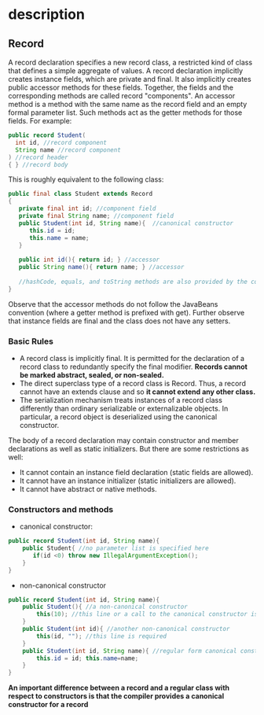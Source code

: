 # description

## Record

A record declaration specifies a new record class, a restricted kind of class that defines a simple aggregate of values. A record declaration implicitly creates instance fields, which are private and final. It also implicitly creates public accessor methods for these fields. Together, the fields and the corresponding methods are called record "components". An accessor method is a method with the same name as the record field and an empty formal parameter list. Such methods act as the getter methods for those fields. For example:

```java
public record Student(
  int id, //record component
  String name //record component
) //record header
{ } //record body
```

This is roughly equivalent to the following class:

```java
public final class Student extends Record
{
   private final int id; //component field
   private final String name; //component field
   public Student(int id, String name){  //canonical constructor
      this.id = id;
	  this.name = name;
   }
   
   public int id(){ return id; } //accessor
   public String name(){ return name; } //accessor
   
   //hashCode, equals, and toString methods are also provided by the compiler.
}
```

Observe that the accessor methods do not follow the JavaBeans convention (where a getter method is prefixed with get). Further observe that instance fields are final and the class does not have any setters.

### Basic Rules

* A record class is implicitly final. It is permitted for the declaration of a record class to redundantly specify the final modifier. **Records cannot be marked abstract, sealed, or non-sealed.**
* The direct superclass type of a record class is Record. Thus, a record cannot have an extends clause and so **it cannot extend any other class.**
* The serialization mechanism treats instances of a record class differently than ordinary serializable or externalizable objects. In particular, a record object is deserialized using the canonical constructor.

The body of a record declaration may contain constructor and member declarations as well as static initializers. But there are some restrictions as well:

* It cannot contain an instance field declaration (static fields are allowed).
* It cannot have an instance initializer (static initializers are allowed).
* It cannot have abstract or native methods.

### Constructors and methods

* canonical constructor:

```java
public record Student(int id, String name){
    public Student{ //no parameter list is specified here
	   if(id <0) throw new IllegalArgumentException();
	}
}
```

* non-canonical constructor

```java
public record Student(int id, String name){
    public Student(){ //a non-canonical constructor
        this(10); //this line or a call to the canonical constructor is required 
    }
    public Student(int id){ //another non-canonical constructor
        this(id, ""); //this line is required 
    }
    public Student(int id, String name){ //regular form canonical constructor
        this.id = id; this.name=name;
    }
}
```

**An important difference between a record and a regular class with respect to constructors is that the compiler provides a canonical constructor for a record**
